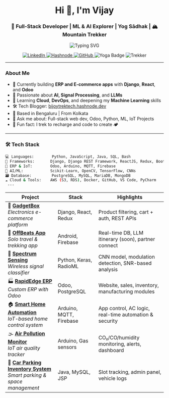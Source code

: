 <h1 align="center">Hi 👋, I'm Vijay</h1>
<h3 align="center">🚀 Full-Stack Developer |  ML & AI Explorer |  Yog Sādhak | 🏔️ Mountain Trekker</h3>

<p align="center">
  <img src="https://readme-typing-svg.demolab.com?font=Fira+Code&size=22&pause=1000&center=true&vCenter=true&width=780&lines=Python+%7C+Django+Developer;AI+%7C+ML+%7C+Deep+Learning+Practitioner;Trekker+who+codes+from+the+Himalayas;Disciplined+Yogic+Sadhana+Follower;React+%7C+Django+Full-Stack+Developer" alt="Typing SVG" />
</p>

<p align="center">
  <a href="https://www.linkedin.com/in/bijoy-laxmi-biswas-cse07/" target="_blank">
    <img src="https://img.shields.io/badge/Connect%20on-LinkedIn-blue?style=for-the-badge&logo=linkedin" alt="LinkedIn"/>
  </a>
  <a href="https://bijoytrektech.hashnode.dev" target="_blank">
    <img src="https://img.shields.io/badge/Blog-Hashnode-2962FF?style=for-the-badge&logo=hashnode&logoColor=white" alt="Hashnode"/>
  </a>
  <a href="https://github.com/techtrotter" target="_blank">
    <img src="https://img.shields.io/badge/GitHub-techtrotter-181717?style=for-the-badge&logo=github" alt="GitHub"/>
  </a>
  <img src="https://img.shields.io/badge/Yoga-Sadhana-informational?style=for-the-badge&logoColor=white&color=brightgreen" alt="Yoga Badge"/>
  <img src="https://img.shields.io/badge/Trekker-Himalaya%20Bound-orange?style=for-the-badge&logo=mapbox&logoColor=white" alt="Trekker"/>
</p>


---

###  About Me

- 🔭 Currently building **ERP and E-commerce apps** with **Django**, **React**, and **Odoo**
- 🤖 Passionate about **AI, Signal Processing**, and **LLMs**
- 🌱 Learning **Cloud**, **DevOps**, and deepening my **Machine Learning** skills
- 🛠️ Tech Blogger: [bijoytrektech.hashnode.dev](https://bijoytrektech.hashnode.dev)
- 📍 Based in Bengaluru | From Kolkata
- 💬 Ask me about: Full-stack web dev, Odoo, Python, ML, IoT Projects
- 🌄 Fun fact: I trek to recharge and code to create 🏕️

---

### 🛠️ Tech Stack

```bash
💻 Languages:        Python, JavaScript, Java, SQL, Bash
🧰 Frameworks:       Django, Django REST Framework, ReactJS, Redux, Bootstrap
🔗 ERP & IoT:        Odoo, Arduino, MQTT, Firebase
🧠 AI/ML:            Scikit-Learn, OpenCV, TensorFlow, CNNs
🗃️ Database:         PostgreSQL, MySQL, MariaDB, MongoDB
☁️ Cloud & Tools:    AWS (S3, RDS), Docker, GitHub, VS Code, PyCharm
 ---
```
| Project                                                                                                                                  | Stack                   | Highlights                                             |
| ---------------------------------------------------------------------------------------------------------------------------------------- | ----------------------- | ------------------------------------------------------ |
| 🛒 [**GadgetBox**](https://github.com/techtrotter/GadgetBox) <br>*Electronics e-commerce platform*                                       | Django, React, Redux    | Product filtering, cart + auth, REST APIs              |
| 🌄 [**OffBeats App**](https://github.com/techtrotter/OffBeats) <br>*Solo travel & trekking app*                                          | Android, Firebase       | Real-time DB, LLM itinerary (soon), partner connect    |
| 📡 [**Spectrum Sensing**](https://github.com/techtrotter/Spectrum-Sensing-Deep-Learning) <br>*Wireless signal classifier*                | Python, Keras, RadioML  | CNN model, modulation detection, SNR-based analysis    |
| 🏭 [**RapidEdge ERP**](https://github.com/techtrotter/RapidEdge-ERP) <br>*Custom ERP with Odoo*                                          | Odoo, PostgreSQL        | Website, sales, inventory, manufacturing modules       |
| 🏠 [**Smart Home Automation**](https://github.com/techtrotter/IoT-Smart-Home) <br>*IoT-based home control system*                        | Arduino, MQTT, Firebase | App control, AC logic, real-time automation & security |
| 🌫️ [**Air Pollution Monitor**](https://github.com/techtrotter/IoT-Air-Pollution-Monitoring-System) <br>*IoT air quality tracker*        | Arduino, Gas sensors    | CO₂/CO/humidity monitoring, alerts, dashboard          |
| 🚗 [**Car Parking Inventory System**](https://github.com/techtrotter/CarParking-Inventory-System) <br>*Smart parking & space management* | Java, MySQL, JSP        | Slot tracking, admin panel, vehicle logs               |

